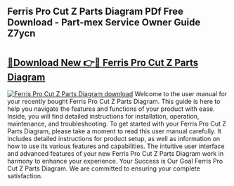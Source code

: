 ## Ferris Pro Cut Z Parts Diagram PDf Free Download - Part-mex Service Owner Guide Z7ycn

# <h2><a href="http://dfjxzij.blite.top/?on=Ferris+Pro+Cut+Z+Parts+Diagram">🔗Download New 👉🔴 Ferris Pro Cut Z Parts Diagram</a></h2>

[![Ferris Pro Cut Z Parts Diagram download](https://i.imgur.com/lujVjoI.png)](http://dfjxzij.blite.top/?on=Ferris+Pro+Cut+Z+Parts+Diagram)
Welcome to the user manual for your recently bought Ferris Pro Cut Z Parts Diagram. This guide is here to help you navigate the features and functions of your product with ease. Inside, you will find detailed instructions for installation, operation, maintenance, and troubleshooting. To get started with your Ferris Pro Cut Z Parts Diagram, please take a moment to read this user manual carefully. It includes detailed instructions for product setup, as well as information on how to use its various features and capabilities. The intuitive user interface and advanced features of your new Ferris Pro Cut Z Parts Diagram work in harmony to enhance your experience. Your Success is Our Goal Ferris Pro Cut Z Parts Diagram. We are committed to ensuring your complete satisfaction.
